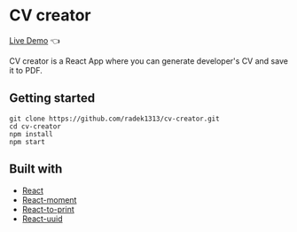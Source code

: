 # CV creator

[Live Demo](https://radek1313.github.io/cv-creator/) :point_left:

CV creator is a React App where you can generate developer's CV and save it to PDF.

## Getting started

```
git clone https://github.com/radek1313/cv-creator.git
cd cv-creator
npm install
npm start
```

## Built with

- [React](https://reactjs.org/)
- [React-moment](https://www.npmjs.com/package/react-moment)
- [React-to-print](https://www.npmjs.com/package/react-to-print)
- [React-uuid](https://www.npmjs.com/package/react-uuid)
